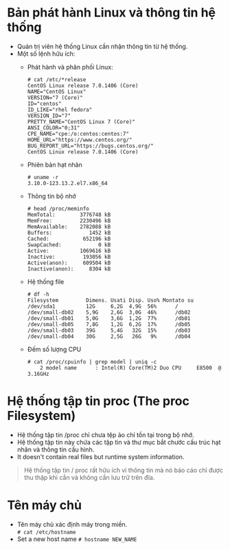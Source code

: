 # Bản phát hành Linux và thông tin hệ thống
- Quản trị viên hệ thống Linux cần nhận thông tin từ hệ thống.
- Một số lệnh hữu ích: 
  - Phát hành và phân phối Linux:  
    ```
    # cat /etc/*release  
    CentOS Linux release 7.0.1406 (Core)  
    NAME="CentOS Linux"  
    VERSION="7 (Core)"  
    ID="centos"  
    ID_LIKE="rhel fedora"  
    VERSION_ID="7"  
    PRETTY_NAME="CentOS Linux 7 (Core)"  
    ANSI_COLOR="0;31"  
    CPE_NAME="cpe:/o:centos:centos:7"  
    HOME_URL="https://www.centos.org/"  
    BUG_REPORT_URL="https://bugs.centos.org/"  
    CentOS Linux release 7.0.1406 (Core)  
    ```
  - Phiên bản hạt nhân
    ```
    # uname -r
    3.10.0-123.13.2.el7.x86_64
    ```
  - Thông tin bộ nhớ
    ```
    # head /proc/meminfo
    MemTotal:        3776748 kB
    MemFree:         2230496 kB
    MemAvailable:    2782088 kB
    Buffers:            1452 kB
    Cached:           652196 kB
    SwapCached:            0 kB
    Active:          1069616 kB
    Inactive:         193056 kB
    Active(anon):     609504 kB
    Inactive(anon):     8304 kB
    ```
  - Hệ thống file
    ```
    # df -h
    Filesystem         Dimens. Usati Disp. Uso% Montato su
    /dev/sda1          12G     6,2G  4,9G  56%      /
    /dev/small-db02    5,9G    2,6G  3,0G  46%      /db02
    /dev/small-db01    5,0G    3,6G  1,2G  77%      /db01
    /dev/small-db05    7,8G    1,2G  6,2G  17%      /db05
    /dev/small-db03    39G     5,4G   32G  15%      /db03                      
    /dev/small-db04    30G     2,5G   26G   9%      /db04
    ```

  - Đếm số lượng CPU
    ```
    # cat /proc/cpuinfo | grep model | uniq -c
        2 model name      : Intel(R) Core(TM)2 Duo CPU     E8500  @ 3.16GHz
    ```

# Hệ thống tập tin proc (The proc Filesystem)
- Hệ thống tập tin /proc chỉ chưa tệp ảo chỉ tồn tại trong bộ nhớ.  
- Hệ thống tập tin này chứa các tập tin và thư mục bắt chước cấu trúc hạt nhân và thông tin cấu hình.  
- It doesn't contain real files but runtime system information.
>Hệ thống tập tin / proc rất hữu ích vì thông tin mà nó báo cáo chỉ được thu thập khi cần và không cần lưu trữ trên đĩa.  

# Tên máy chủ
- Tên máy chủ xác định máy trong miền.  
`# cat /etc/hostname`  
- Set a new host name
`# hostname NEW_NAME`  